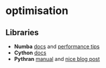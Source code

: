 # optimisation

## Libraries

* **Numba** [docs](https://numba.pydata.org/numba-doc/latest/index.html) and [performance tips](https://numba.pydata.org/numba-doc/dev/user/performance-tips.html)
* **Cython** [docs](http://docs.cython.org/en/latest/)
* **Pythran** [manual](https://github.com/serge-sans-paille/pythran/blob/master/docs/MANUAL.rst) and [nice blog post](https://medium.com/@olivier.borderies/pythran-python-at-c-speed-518f26af60e8)

